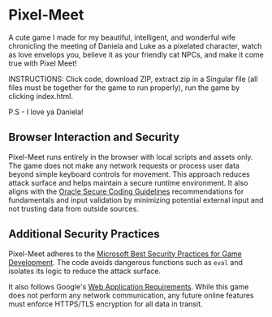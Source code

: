# Pixel-Meet
A cute game I made for my beautiful, intelligent, and wonderful wife chronicling the meeting of Daniela and Luke as a pixelated character,
watch as love envelops you, believe it as your friendly cat NPCs, and make it come true with Pixel Meet! 

INSTRUCTIONS: Click code, download ZIP, extract zip in a Singular file (all files must be together for the game to
run properly), run the game by clicking index.html.

P.S - I love ya Daniela!

## Browser Interaction and Security

Pixel-Meet runs entirely in the browser with local scripts and assets only. The game does not make any
network requests or process user data beyond simple keyboard controls for movement. This approach
reduces attack surface and helps maintain a secure runtime environment. It also aligns with the
[Oracle Secure Coding Guidelines](https://docs.oracle.com/en/java/javase/17/seccode/seccode1.html)
recommendations for fundamentals and input validation by minimizing potential external input and not
trusting data from outside sources.

## Additional Security Practices

Pixel-Meet adheres to the [Microsoft Best Security Practices for Game Development](https://learn.microsoft.com/en-us/windows/win32/dxtecharts/best-security-practices-in-game-development).
The code avoids dangerous functions such as `eval` and isolates its logic to reduce the attack surface.

It also follows Google's [Web Application Requirements](https://partner-security.withgoogle.com/docs/webapp_requirements.html#encryption).
While this game does not perform any network communication, any future online features must enforce HTTPS/TLS encryption for all data in transit.
